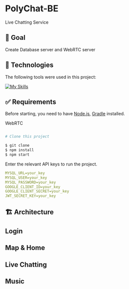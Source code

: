 # PolyChat-BE
Live Chatting Service

## :dart: Goal ##

Create Database server and WebRTC server

## :rocket: Technologies ##

The following tools were used in this project:

[![My Skills](https://skillicons.dev/icons?i=spring,nodejs,mysql)](https://skillicons.dev)


## :white_check_mark: Requirements ##

Before starting, you need to have [Node.js](https://nodejs.org/), [Gradle](https://gradle.org/) installed.

WebRTC
```bash

# Clone this project

$ git clone
$ npm install
$ npm start

```

Enter the relevant API keys to run the project.
```yml
MYSQL_URL=your_key
MYSQL_USER=your_key
MYSQL_PASSWORD=your_key
GOOGLE_CLIENT_ID=your_key
GOOGLE_CLIENT_SECRET=your_key
JWT_SECRET_KEY=your_key
```
## :building_construction: Architecture ##


## Login ##


## Map & Home ##


## Live Chatting ##


## Music ##
